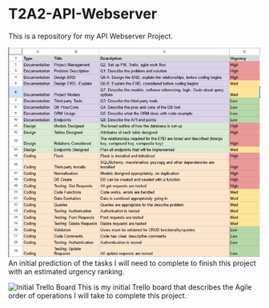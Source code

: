 # T2A2-API-Webserver

This is a repository for my API Webserver Project.

![Initial outline of tasks to complete](docs/1-task-outline.png)
An initial prediction of the tasks I will need to complete to finish this project with an estimated urgency ranking.

![Initial Trello Board](docs/agile-1.png.png)
This is my initial Trello board that describes the Agile order of operations I will take to complete this project.
